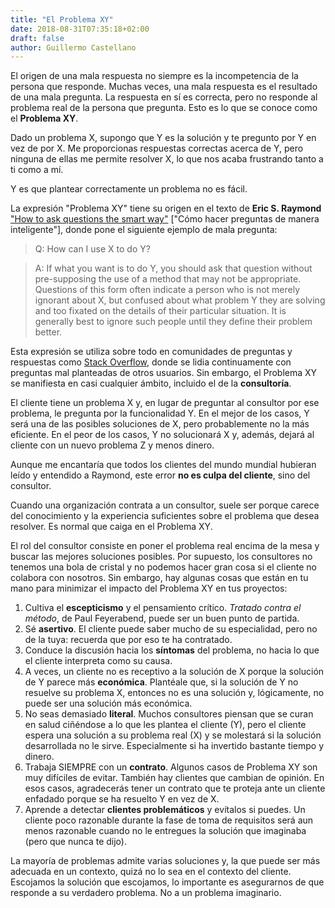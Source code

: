 ```yaml
---
title: "El Problema XY"
date: 2018-08-31T07:35:18+02:00
draft: false
author: Guillermo Castellano
---
```


El origen de una mala respuesta no siempre es la incompetencia de la persona que responde. Muchas veces, una mala respuesta es el resultado de una mala pregunta. La respuesta en sí es correcta, pero no responde al problema real de la persona que pregunta. Esto es lo que se conoce como el **Problema XY**.

Dado un problema X, supongo que Y es la solución y te pregunto por Y en vez de por X. Me proporcionas respuestas correctas acerca de Y, pero ninguna de ellas me permite resolver X, lo que nos acaba frustrando tanto a ti como a mí.

Y es que plantear correctamente un problema no es fácil.

La expresión "Problema XY" tiene su origen en el texto de **Eric S. Raymond** ["How to ask questions the smart way"](http://www.catb.org/esr/faqs/smart-questions.html) ["Cómo hacer preguntas de manera inteligente"], donde pone el siguiente ejemplo de mala pregunta:

> Q: How can I use X to do Y?

> A: If what you want is to do Y, you should ask that question without pre-supposing the use of a method that may not be appropriate. Questions of this form often indicate a person who is not merely ignorant about X, but confused about what problem Y they are solving and too fixated on the details of their particular situation. It is generally best to ignore such people until they define their problem better.

Esta expresión se utiliza sobre todo en comunidades de preguntas y respuestas como [Stack Overflow](https://meta.stackoverflow.com/questions/tagged/xy-problem), donde se lidia continuamente con preguntas mal planteadas de otros usuarios. Sin embargo, el Problema XY se manifiesta en casi cualquier ámbito, incluido el de la **consultoría**.

El cliente tiene un problema X y, en lugar de preguntar al consultor por ese problema, le pregunta por la funcionalidad Y. En el mejor de los casos, Y será una de las posibles soluciones de X, pero probablemente no la más eficiente. En el peor de los casos, Y no solucionará X y, además, dejará al cliente con un nuevo problema Z y menos dinero.

Aunque me encantaría que todos los clientes del mundo mundial hubieran leído y entendido a Raymond, este error **no es culpa del cliente**, sino del consultor.

Cuando una organización contrata a un consultor, suele ser porque carece del conocimiento y la experiencia suficientes sobre el problema que desea resolver. Es normal que caiga en el Problema XY.

El rol del consultor consiste en poner el problema real encima de la mesa y buscar las mejores soluciones posibles. Por supuesto, los consultores no tenemos una bola de cristal y no podemos hacer gran cosa si el cliente no colabora con nosotros. Sin embargo, hay algunas cosas que están en tu mano para minimizar el impacto del Problema XY en tus proyectos:

1. Cultiva el **escepticismo** y el pensamiento crítico. *Tratado contra el método*, de Paul Feyerabend, puede ser un buen punto de partida.
2. Sé **asertivo**. El cliente puede saber mucho de su especialidad, pero no de la tuya: recuerda que por eso te ha contratado.
3. Conduce la discusión hacia los **síntomas** del problema, no hacia lo que el cliente interpreta como su causa.
4. A veces, un cliente no es receptivo a la solución de X porque la solución de Y parece más **económica**. Plantéale que, si la solución de Y no resuelve su problema X, entonces no es una solución y, lógicamente, no puede ser una solución más económica.
5. No seas demasiado **literal**. Muchos consultores piensan que se curan en salud ciñéndose a lo que les plantea el cliente (Y), pero el cliente espera una solución a su problema real (X) y se molestará si la solución desarrollada no le sirve. Especialmente si ha invertido bastante tiempo y dinero.
6. Trabaja SIEMPRE con un **contrato**. Algunos casos de Problema XY son muy difíciles de evitar. También hay clientes que cambian de opinión. En esos casos, agradecerás tener un contrato que te proteja ante un cliente enfadado porque se ha resuelto Y en vez de X.
7. Aprende a detectar **clientes problemáticos** y evítalos si puedes. Un cliente poco razonable durante la fase de toma de requisitos será aun menos razonable cuando no le entregues la solución que imaginaba (pero que nunca te dijo).

La mayoría de problemas admite varias soluciones y, la que puede ser más adecuada en un contexto, quizá no lo sea en el contexto del cliente. Escojamos la solución que escojamos, lo importante es asegurarnos de que responde a su verdadero problema. No a un problema imaginario.

